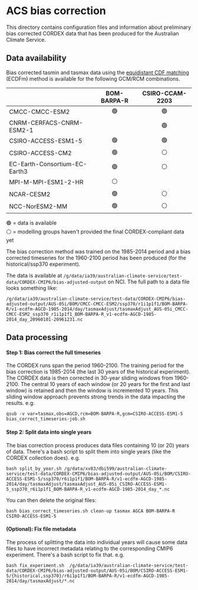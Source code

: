 # ACS bias correction

This directory contains configuration files and information about preliminary bias corrected CORDEX data
that has been produced for the Australian Climate Service.

## Data availability

Bias corrected tasmin and tasmax data using the [equidistant CDF matching](https://github.com/DamienIrving/qqscale/blob/master/docs/method_ecdfm.md) (ECDFm) method
is available for the following GCM/RCM combinations.

|  | BOM-BARPA-R | CSIRO-CCAM-2203 | 
| ---  | :-:     | :-:             |
| CMCC-CMCC-ESM2 | :green_circle: | :green_circle: |
| CNRM-CERFACS-CNRM-ESM2-1 | | :green_circle: |
| CSIRO-ACCESS-ESM1-5 | :green_circle: | :green_circle: | 
| CSIRO-ACCESS-CM2 | :green_circle: | :white_circle: | 
| EC-Earth-Consortium-EC-Earth3 | :green_circle: | :white_circle: |
| MPI-M-MPI-ESM1-2-HR | :white_circle: | |
| NCAR-CESM2 | :green_circle: | :white_circle: | 
| NCC-NorESM2-MM | :green_circle: | :white_circle: | 

:green_circle: = data is available  
:white_circle: = modelling groups haven't provided the final CORDEX-compliant data yet

The bias correction method was trained on the 1985-2014 period and a bias corrected timeseries
for the 1960-2100 period has been produced (for the historical/ssp370 experiment).

The data is available at `/g/data/ia39/australian-climate-service/test-data/CORDEX-CMIP6/bias-adjusted-output` on NCI.
The full path to a data file looks something like:
```
/g/data/ia39/australian-climate-service/test-data/CORDEX-CMIP6/bias-adjusted-output/AUS-05i/BOM/CMCC-CMCC-ESM2/ssp370/r1i1p1f1/BOM-BARPA-R/v1-ecdfm-AGCD-1985-2014/day/tasmaxAdjust/tasmaxAdjust_AUS-05i_CMCC-CMCC-ESM2_ssp370_r1i1p1f1_BOM-BARPA-R_v1-ecdfm-AGCD-1985-2014_day_20960101-20961231.nc
```

## Data processing

#### Step 1: Bias correct the full timeseries

The CORDEX runs span the period 1960-2100.
The training period for the bias correction is 1985-2014 (the last 30 years of the historical experiment).
The CORDEX data is then corrected in 30-year sliding windows from 1960-2100.
The central 10 years of each window (or 20 years for the first and last window)
is retained and then the window is incremented 10 years.
This sliding window approach prevents strong trends in the data impacting the results.
e.g.

```
qsub -v var=tasmax,obs=AGCD,rcm=BOM-BARPA-R,gcm=CSIRO-ACCESS-ESM1-5 bias_correct_timeseries-job.sh
```

#### Step 2: Split data into single years

The bias correction process produces data files containing 10 (or 20) years of data.
There's a bash script to split them into single years (like the CORDEX collection does).
e.g.

```
bash split_by_year.sh /g/data/xv83/dbi599/australian-climate-service/test-data/CORDEX-CMIP6/bias-adjusted-output/AUS-05i/BOM/CSIRO-ACCESS-ESM1-5/ssp370/r6i1p1f1/BOM-BARPA-R/v1-ecdfm-AGCD-1985-2014/day/tasmaxAdjust/tasmaxAdjust_AUS-05i_CSIRO-ACCESS-ESM1-5_ssp370_r6i1p1f1_BOM-BARPA-R_v1-ecdfm-AGCD-1985-2014_day_*.nc
```

You can then delete the original files:
```
bash bias_correct_timeseries.sh clean-up tasmax AGCA BOM-BARPA-R CSIRO-ACCESS-ESM1-5
```



#### (Optional): Fix file metadata

The process of splitting the data into individual years
will cause some data files to have incorrect metadata relating to the corresponding CMIP6 experiment.
There's a bash script to fix that.
e.g.

```
bash fix_experiment.sh  /g/data/ia39/australian-climate-service/test-data/CORDEX-CMIP6/bias-adjusted-output/AUS-05i/BOM/CSIRO-ACCESS-ESM1-5/{historical,ssp370}/r6i1p1f1/BOM-BARPA-R/v1-ecdfm-AGCD-1985-2014/day/tasmaxAdjust/*.nc
``` 
